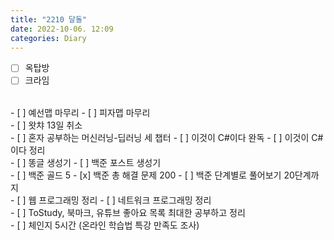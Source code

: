 ```yaml
---
title: "2210 달돌"
date: 2022-10-06. 12:09
categories: Diary
---
```


- [ ] 옥탑방
- [ ] 크라임  
<br>
- [ ] 예선맵 마무리
- [ ] 피자맵 마무리  
<br>
- [ ] 왓챠 13일 취소  
<br>
- [ ] 혼자 공부하는 머신러닝-딥러닝 세 챕터
- [ ] 이것이 C#이다 완독
- [ ] 이것이 C#이다 정리  
<br>
- [ ] 똥글 생성기
- [ ] 백준 포스트 생성기  
<br>
- [ ] 백준 골드 5
- [x] 백준 총 해결 문제 200
- [ ] 백준 단계별로 풀어보기 20단계까지  
<br>
- [ ] 웹 프로그래밍 정리
- [ ] 네트워크 프로그래밍 정리  
<br>
- [ ] ToStudy, 북마크, 유튜브 좋아요 목록 최대한 공부하고 정리  
<br>
- [ ] 체인지 5시간 (온라인 학습법 특강 만족도 조사)  
